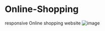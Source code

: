 # Online-Shopping
 responsive Online shopping website 
![image](https://user-images.githubusercontent.com/112721990/212538659-040f9622-ad09-44a4-b681-a3f7758891f9.png)
